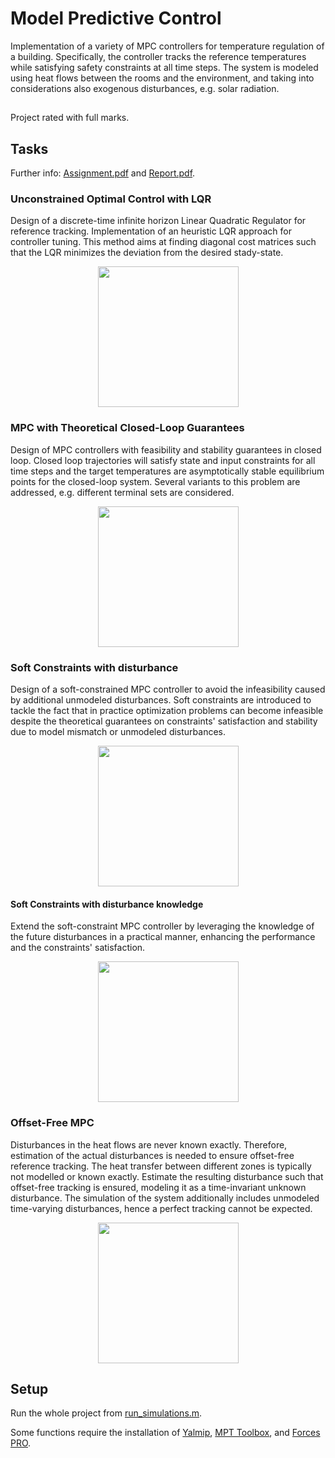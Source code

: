 # Model Predictive Control
Implementation of a variety of MPC controllers for temperature regulation of a building. Specifically, the controller tracks the reference temperatures while satisfying safety constraints at all time steps. The system is modeled using heat flows between the rooms and the environment, and taking into considerations also exogenous disturbances, e.g. solar radiation.

##

Project rated with full marks.

##

## Tasks

Further info: [Assignment.pdf](Assignment.pdf) and [Report.pdf](Report.pdf).  

### Unconstrained Optimal Control with LQR
Design of a discrete-time infinite horizon Linear Quadratic Regulator for reference tracking.
Implementation of an heuristic LQR approach for controller tuning. This method aims at finding diagonal cost matrices such that the LQR minimizes the deviation from the desired stady-state.
<p align= "center">
<img height="225" src="https://user-images.githubusercontent.com/79461707/139393634-739efb00-4a79-45f4-80bb-03ade0fd0fd4.png"/>
</p>

### MPC with Theoretical Closed-Loop Guarantees
Design of MPC controllers with feasibility and stability guarantees in closed loop. Closed loop trajectories will satisfy state and input constraints for all time steps and the target temperatures are asymptotically stable equilibrium points for the closed-loop system. Several variants to this problem are addressed, e.g. different terminal sets are considered.
<p align= "center">
<img height="225" src="https://user-images.githubusercontent.com/79461707/139393673-04e43576-ad75-4860-9644-b6eedfada756.png"/>
</p>

### Soft Constraints with disturbance
Design of a soft-constrained MPC controller to avoid the infeasibility caused by additional unmodeled disturbances.
Soft constraints are introduced to tackle the fact that in practice optimization problems can become infeasible despite the theoretical guarantees on constraints' satisfaction and stability due to model mismatch or unmodeled disturbances.  
<p align= "center"> 
<img height="225" src="https://user-images.githubusercontent.com/79461707/139402043-c9806c21-c8df-44b4-a9a3-b6befa2456ae.png"/>
</p>

#### Soft Constraints with disturbance knowledge
Extend the soft-constraint MPC controller by leveraging the knowledge of the future disturbances in a practical manner, enhancing the performance and the constraints' satisfaction.  

<p align= "center">
<img height="225" src="https://user-images.githubusercontent.com/79461707/139393837-6dd308ec-4c22-41ac-b20d-7a88f92984c6.png"/>
</p>

### Offset-Free MPC
Disturbances in the heat flows are never known exactly. Therefore, estimation of the actual disturbances is needed to ensure offset-free reference tracking.
The heat transfer between different zones is typically not modelled or known exactly. Estimate the resulting disturbance such that offset-free tracking is ensured, modeling it as a time-invariant unknown disturbance. The simulation of the system additionally includes unmodeled time-varying disturbances, hence a perfect tracking cannot be expected.
<p align= "center"> 
<img height="225" src="https://user-images.githubusercontent.com/79461707/139401712-e07473f9-3ee5-4a11-b327-86e040ecf538.png"/>
</p>

## Setup
  
Run the whole project from [run_simulations.m](run_simulations.m).  
  
Some functions require the installation of [Yalmip](https://yalmip.github.io/), [MPT Toolbox](https://www.mpt3.org/), and [Forces PRO](https://www.mathworks.com/products/connections/product_detail/forces-pro.html).
